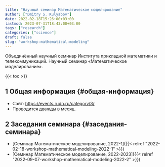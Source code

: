 ```yaml
---
title: "Научный семинар Математическое моделирование"
author: ["Dmitry S. Kulyabov"]
date: 2022-02-18T15:26:00+03:00
lastmod: 2023-07-31T18:43:00+03:00
tags: ["research"]
categories: ["science"]
draft: false
slug: "workshop-mathematical-modeling"
---
```


Объединённый научный семинар Института прикладной математики и телекоммуникаций.
Научный семинар «Математическое моделирование».

<!--more-->

{{< toc >}}


## <span class="section-num">1</span> Общая информация {#общая-информация}

-   Сайт: <https://events.rudn.ru/category/3/>
-   Проводится дважды в месяц.


## <span class="section-num">2</span> Заседания семинара {#заседания-семинара}

-   [Семинар Математическое моделирование, 2022-1]({{< relref "2022-02-18-workshop-mathematical-modeling-2022-1" >}})
-   [Семинар Математическое моделирование, 2022-2023]({{< relref "2022-09-07-workshop-mathematical-modeling-2022-2" >}})
